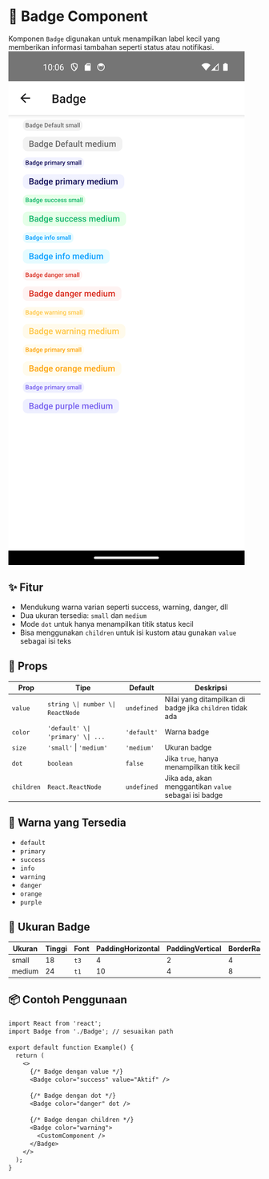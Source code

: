 # 🔖 Badge Component

Komponen `Badge` digunakan untuk menampilkan label kecil yang memberikan informasi tambahan seperti status atau notifikasi.
![Deskripsi Alt](../../assets/doc/Badge/Badge.png)

## ✨ Fitur

- Mendukung warna varian seperti success, warning, danger, dll
- Dua ukuran tersedia: `small` dan `medium`
- Mode `dot` untuk hanya menampilkan titik status kecil
- Bisa menggunakan `children` untuk isi kustom atau gunakan `value` sebagai isi teks

## 🧱 Props

| Prop       | Tipe                                 | Default     | Deskripsi                                                  |
|------------|--------------------------------------|-------------|------------------------------------------------------------|
| `value`    | `string \\| number \\| ReactNode`    | `undefined` | Nilai yang ditampilkan di badge jika `children` tidak ada |
| `color`    | `'default' \\| 'primary' \\| ...`    | `'default'` | Warna badge                                                |
| `size`     | `'small'` \\| `'medium'`             | `'medium'`  | Ukuran badge                                               |
| `dot`      | `boolean`                            | `false`     | Jika `true`, hanya menampilkan titik kecil                 |
| `children` | `React.ReactNode`                    | `undefined` | Jika ada, akan menggantikan `value` sebagai isi badge     |

## 🎨 Warna yang Tersedia

- `default`
- `primary`
- `success`
- `info`
- `warning`
- `danger`
- `orange`
- `purple`

## 📏 Ukuran Badge

| Ukuran | Tinggi | Font     | PaddingHorizontal | PaddingVertical | BorderRadius |
|--------|--------|----------|-------------------|------------------|---------------|
| small  | 18     | `t3`     | 4                 | 2                | 4             |
| medium | 24     | `t1`     | 10                | 4                | 8             |

## 📦 Contoh Penggunaan

```tsx
import React from 'react';
import Badge from './Badge'; // sesuaikan path

export default function Example() {
  return (
    <>
      {/* Badge dengan value */}
      <Badge color="success" value="Aktif" />

      {/* Badge dengan dot */}
      <Badge color="danger" dot />

      {/* Badge dengan children */}
      <Badge color="warning">
        <CustomComponent />
      </Badge>
    </>
  );
}

```